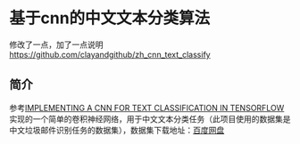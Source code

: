 # 基于cnn的中文文本分类算法
修改了一点，加了一点说明  https://github.com/clayandgithub/zh_cnn_text_classify
## 简介
参考[IMPLEMENTING A CNN FOR TEXT CLASSIFICATION IN TENSORFLOW](http://www.wildml.com/2015/12/implementing-a-cnn-for-text-classification-in-tensorflow/)实现的一个简单的卷积神经网络，用于中文文本分类任务（此项目使用的数据集是中文垃圾邮件识别任务的数据集），数据集下载地址：[百度网盘](https://pan.baidu.com/s/1i4HaYTB)

 